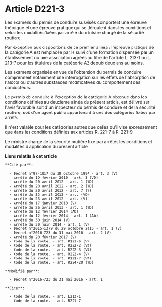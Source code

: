 # Article D221-3

Les examens du permis de conduire susvisés comportent une épreuve théorique et une épreuve pratique qui se déroulent dans les
conditions et selon les modalités fixées par arrêté du ministre chargé de la sécurité routière. 

Par exception aux dispositions de ce premier alinéa : l'épreuve pratique de la catégorie A est  remplacée par le suivi d'une
formation dispensée par un établissement ou une association agréés au titre de l'article L. 213-1 ou L. 213-7 pour les
titulaires de la catégorie A2 depuis deux ans au moins. 

Les examens organisés en vue de l'obtention du permis de conduire comprennent notamment une interrogation sur les effets de
l'absorption de l'alcool ou d'autres substances modificatives du comportement des conducteurs. 

Le permis de conduire à l'exception de la catégorie A obtenue dans les conditions définies au deuxième alinéa du présent
article, est délivré sur l'avis favorable soit d'un inspecteur du permis de conduire et de la sécurité routière, soit d'un
agent public appartenant à une des catégories fixées par arrêté. 

Il n'est valable pour les catégories autres que celles qu'il vise expressément que dans les conditions définies aux articles
R. 221-7 à R. 221-9. 

Le ministre chargé de la sécurité routière fixe par arrêtés les conditions et modalités d'application du présent article.

**Liens relatifs à cet article**

	**Cité par**:

	  - Décret n°97-1017 du 30 octobre 1997 - art. 3 (V)
	  - Arrêté du 19 février 2010 - art. 3 (VD)
	  - Arrêté du 20 avril 2012 - art. 1 (VD)
	  - Arrêté du 20 avril 2012 - art. 2 (VD)
	  - Arrêté du 20 avril 2012 - art. 7 (V)
	  - Arrêté du 23 avril 2012 - art. (VD)
	  - Arrêté du 23 avril 2012 - art. (V)
	  - Arrêté du 17 janvier 2013 (V)
	  - Arrêté du 26 avril 2013 - art. 1 (VD)
	  - Arrêté du 12 février 2014 (Ab)
	  - Arrêté du 12 février 2014 - art. 1 (Ab)
	  - Arrêté du 30 juin 2014 (V)
	  - Arrêté du 30 juin 2014 - art. 1 (V)
	  - Décret n°2015-1379 du 29 octobre 2015 - art. 1 (V)
	  - Décret n°2016-723 du 31 mai 2016 - art. 2 (V)
	  - Arrêté du 20 février 2017 (V)
	  - Code de la route. - art. R221-6 (V)
	  - Code de la route. - art. R222-2 (VD)
	  - Code de la route. - art. R222-3 (VD)
	  - Code de la route. - art. R222-4 (V)
	  - Code de la route. - art. R222-7 (VD)
	  - Code de la route. - art. R224-20 (VD)

	**Modifié par**:

	  - Décret n°2016-723 du 31 mai 2016 - art. 1

	**Cite**:

	  - Code de la route. - art. L213-1
	  - Code de la route. - art. R221-7
